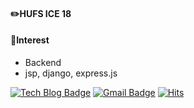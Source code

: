 <!--
**ujin2021/ujin2021** is a ✨ _special_ ✨ repository because its `README.md` (this file) appears on your GitHub profile.
### Hi there 👋
Here are some ideas to get you started:

- 🔭 I’m currently working on ...
- 🌱 I’m currently learning ...
- 👯 I’m looking to collaborate on ...
- 🤔 I’m looking for help with ...
- 💬 Ask me about ...
- 📫 How to reach me: ...
- 😄 Pronouns: ...
- ⚡ Fun fact: ...
-->

#### ✏️HUFS ICE 18
#### 💞Interest
* Backend
* jsp, django, express.js

[![Tech Blog Badge](https://img.shields.io/badge/-Techblog-%2304BEB8?style=flat-square&link=https://https://ujin-dev.tistory.com//)](https://ujin-dev.tistory.com//) 
[![Gmail Badge](https://img.shields.io/badge/Gmail-d14836?style=flat-square&logo=Gmail&logoColor=white&link=mailto:ujin2021@gmail.com)](mailto:ujin2021@gmail.com)
[![Hits](https://hits.seeyoufarm.com/api/count/incr/badge.svg?url=https%3A%2F%2Fgithub.com%2Fujin2021)](https://hits.seeyoufarm.com)
